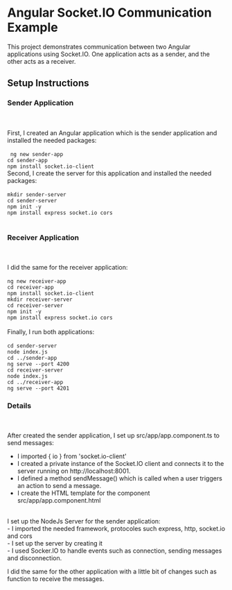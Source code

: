# Angular Socket.IO Communication Example

This project demonstrates communication between two Angular applications using Socket.IO. One application acts as a sender, and the other acts as a receiver.

## Setup Instructions

### Sender Application
<br><br>
First, I created an Angular application which is the sender application and installed the needed packages:
<br><br>
` ng new sender-app` <br>
`cd sender-app `<br>
`npm install socket.io-client ` <br>
Second, I create the server for this application and installed the needed packages:
<br><br>
`mkdir sender-server` <br>
`cd sender-server` <br>
`npm init -y` <br>
`npm install express socket.io cors` <br>
<br>
### Receiver Application
<br><br>
I did the same for the receiver application:
<br><br> 
`ng new receiver-app` <br>
`cd receiver-app` <br>
`npm install socket.io-client` <br>
`mkdir receiver-server` <br>
`cd receiver-server` <br>
`npm init -y` <br>
`npm install express socket.io cors`
<br><br>
Finally, I run both applications: <br>
<br>
`cd sender-server` <br>
`node index.js` <br>
`cd ../sender-app` <br>
`ng serve --port 4200` <br>
`cd receiver-server` <br>
`node index.js` <br>
`cd ../receiver-app` <br>
`ng serve --port 4201` 
<br>
### Details
<br><br>
After created the sender application, I set up src/app/app.component.ts to send messages: <br>
- I imported { io } from 'socket.io-client' <br>
- I created a private instance of the Socket.IO client and connects it to the server running on http://localhost:8001. <br>
- I defined a method sendMessage() which is called when a user triggers an action to send a message. <br>
- I create the HTML template for the component src/app/app.component.html <br>
<br>
I set up the NodeJs Server for the sender application:<br>
- I imported the needed framework, protocoles such express, http, socket.io and cors <br>
- I set up the server by creating it <br>
- I used Socker.IO to handle events such as connection, sending messages and disconnection. <br>

I did the same for the other application with a little bit of changes such as function to receive the messages.

